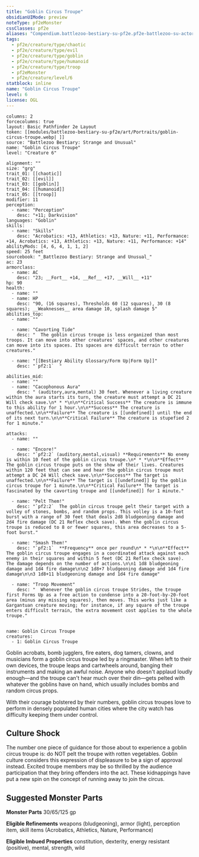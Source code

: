 ```yaml
---
title: "Goblin Circus Troupe"
obsidianUIMode: preview
noteType: pf2eMonster
cssClasses: pf2e
aliases: "Compendium.battlezoo-bestiary-su-pf2e.pf2e-battlezoo-su-actors.Actor.eaN9KXpgG02p3tqH" 
tags:
  - pf2e/creature/type/chaotic
  - pf2e/creature/type/evil
  - pf2e/creature/type/goblin
  - pf2e/creature/type/humanoid
  - pf2e/creature/type/troop
  - pf2eMonster
  - pf2e/creature/level/6
statblock: inline
name: "Goblin Circus Troupe"
level: 6
license: OGL
---
```


```statblock
columns: 2
forcecolumns: true
layout: Basic Pathfinder 2e Layout
token: [[modules/battlezoo-bestiary-su-pf2e/art/Portraits/goblin-circus-troupe.webp| ]]
source: "Battlezoo Bestiary: Strange and Unusual"
name: "Goblin Circus Troupe"
level: "Creature 6"

alignment: ""
size: "grg"
trait_01: [[chaotic]]
trait_02: [[evil]]
trait_03: [[goblin]]
trait_04: [[humanoid]]
trait_05: [[troop]]
modifier: 11
perception:
  - name: "Perception"
    desc: "+11; Darkvision"
languages: "Goblin"
skills:
  - name: "Skills"
    desc: "Acrobatics: +13, Athletics: +13, Nature: +11, Performance: +14, Acrobatics: +13, Athletics: +13, Nature: +11, Performance: +14"
abilityMods: [4, 6, 4, 1, 1, 2]
speed: 25 feet
sourcebook: "_Battlezoo Bestiary: Strange and Unusual_"
ac: 23
armorclass:
  - name: AC
    desc: "23; __Fort__ +14, __Ref__ +17, __Will__ +11"
hp: 90
health:
  - name: ""
  - name: HP
    desc: "90, (16 squares), Thresholds 60 (12 squares), 30 (8 squares); __Weaknesses__ area damage 10, splash damage 5"
abilities_top:
  - name: ""

  - name: "Cavorting Tide"
    desc: "  The goblin circus troupe is less organized than most troops. It can move into other creatures' spaces, and other creatures can move into its spaces. Its spaces are difficult terrain to other creatures."

  - name: "[[Bestiary Ability Glossary/Form Up|Form Up]]"
    desc: "`pf2:1`  "

abilities_mid:
  - name: ""
  - name: "Cacophonous Aura"
    desc: " (auditory,aura,mental) 30 feet. Whenever a living creature within the aura starts its turn, the creature must attempt a DC 21 Will check save.\n* * *\n\n**Critical Success** The creature is immune to this ability for 1 hour.\n\n**Success** The creature is unaffected.\n\n**Failure** The creature is [[undefined]] until the end of its next turn.\n\n**Critical Failure** The creature is stupefied 2 for 1 minute."

attacks:
  - name: ""

  - name: "Encore!"
    desc: "`pf2:2` (auditory,mental,visual) **Requirements** No enemy is within 10 feet of the goblin circus troupe.\n* * *\n\n**Effect** The goblin circus troupe puts on the show of their lives. Creatures within 120 feet that can see and hear the goblin circus troupe must attempt a DC 24 Will check save.\n\n**Success** The target is unaffected.\n\n**Failure** The target is [[undefined]] by the goblin circus troupe for 1 minute.\n\n**Critical Failure** The target is fascinated by the cavorting troupe and [[undefined]] for 1 minute."

  - name: "Pelt Them!"
    desc: "`pf2:2`  The goblin circus troupe pelt their target with a volley of stones, bombs, and random props. This volley is a 10-foot burst with a range of 30 feet that deals 2d8 bludgeoning damage and 2d4 fire damage (DC 21 Reflex check save). When the goblin circus troupe is reduced to 8 or fewer squares, this area decreases to a 5-foot burst."

  - name: "Smash Them!"
    desc: "`pf2:1`  **Frequency** once per round\n* * *\n\n**Effect** The goblin circus troupe engages in a coordinated attack against each enemy in their squares and within 5 feet (DC 21 Reflex check save). The damage depends on the number of actions.\n\n1 1d8 bludgeoning damage and 1d4 fire damage\n\n2 1d8+7 bludgeoning damage and 1d4 fire damage\n\n3 1d8+11 bludgeoning damage and 1d4 fire damage"

  - name: "Troop Movement"
    desc: "  Whenever the goblin circus troupe Strides, the troupe first Forms Up as a free action to condense into a 20-foot-by-20-foot area (minus any missing squares), then moves. This works just like a Gargantuan creature moving; for instance, if any square of the troupe enters difficult terrain, the extra movement cost applies to the whole troupe."
 
```

```encounter-table
name: Goblin Circus Troupe
creatures:
  - 1: Goblin Circus Troupe
```



Goblin acrobats, bomb jugglers, fire eaters, dog tamers, clowns, and musicians form a goblin circus troupe led by a ringmaster. When left to their own devices, the troupe leaps and cartwheels around, banging their instruments and making an awful noise. Anyone who doesn't applaud loudly enough—and the troupe can't hear much over their din—gets pelted with whatever the goblins have on hand, which usually includes bombs and random circus props.

With their courage bolstered by their numbers, goblin circus troupes love to perform in densely populated human cities where the city watch has difficulty keeping them under control.

## Culture Shock

The number one piece of guidance for those about to experience a goblin circus troupe is: do NOT pelt the troupe with rotten vegetables. Goblin culture considers this expression of displeasure to be a sign of approval instead. Excited troupe members may be so thrilled by the audience participation that they bring offenders into the act. These kidnappings have put a new spin on the concept of running away to join the circus.

## Suggested Monster Parts

**Monster Parts** 30/65/125 gp

**Eligible Refinements** weapons (bludgeoning), armor (light), perception item, skill items (Acrobatics, Athletics, Nature, Performance)

**Eligible Imbued Properties** constitution, dexterity, energy resistant (positive), mental, strength, wild
